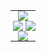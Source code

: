 <table align="center" class="images" width="100%" style="border:0px; width:100%;">
  <tr style="border:0px;">
   <td align="center" width="100%" style="border:0px; width:100%; padding:0;" colspan="3">
     <picture>
        <source
          srcset="https://streak-stats.demolab.com/?user=rygent&hide_border=true&background=00000000&ring=e54666&fire=e54666&stroke=30363d&currStreakNum=ffffff&sideNums=ffffff&currStreakLabel=e54666&sideLabels=e54666&dates=888888"
          media="(prefers-color-scheme: dark)"
        />
        <source
          srcset="https://streak-stats.demolab.com/?user=rygent&hide_border=true&background=00000000&ring=e54666&fire=e54666&stroke=d0d7de&currStreakNum=000000&sideNums=000000&currStreakLabel=e54666&sideLabels=e54666&dates=666666"
          media="(prefers-color-scheme: light), (prefers-color-scheme: no-preference)"
        />
        <img src="https://streak-stats.demolab.com/?user=rygent" />
      </picture>
   </td>
  </tr>
  <tr style="border:0px;">
    <td align="center" width="60%" style="border:0px; width:60%; padding:0;">
      <picture>
        <source
          srcset="https://github-readme-stats.vercel.app/api?username=rygent&show_icons=true&hide_border=true&bg_color=00000000&title_color=e54666&icon_color=e54666&text_color=ffffff&ring_color=e54666&hide_title=true&text_bold=false&include_all_commits=true"
          media="(prefers-color-scheme: dark)"
        />
        <source
          srcset="https://github-readme-stats.vercel.app/api?username=rygent&show_icons=true&hide_border=true&bg_color=00000000&title_color=e54666&icon_color=e54666&text_color=434d58&ring_color=e54666&hide_title=true&text_bold=false&include_all_commits=true"
          media="(prefers-color-scheme: light), (prefers-color-scheme: no-preference)"
        />
        <img src="https://github-readme-stats.vercel.app/api?username=rygent" />
      </picture>
    </td>
    <td align="center" width="40%" style="border:0px; width:40%; padding:0;">
      <picture>
        <source
          srcset="https://github-readme-stats.vercel.app/api/top-langs?username=rygent&langs_count=6&layout=compact&count_private=true&hide_border=true&bg_color=00000000&title_color=e54666&icon_color=e54666&text_color=ffffff&hide_title=true"
          media="(prefers-color-scheme: dark)"
        />
        <source
          srcset="https://github-readme-stats.vercel.app/api/top-langs?username=rygent&langs_count=6&layout=compact&count_private=true&hide_border=true&bg_color=00000000&title_color=e54666&icon_color=e54666&text_color=434d58&hide_title=true"
          media="(prefers-color-scheme: light), (prefers-color-scheme: no-preference)"
        />
        <img src="https://github-readme-stats.vercel.app/api/top-langs?username=rygent" />
      </picture>
    </td>
  </tr>
  <tr style="border:0px;">
   <td align="center" width="100%" style="border:0px; width:100%; padding:0;" colspan="3">
      <picture>
        <source
          srcset="https://github-readme-activity-graph.vercel.app/graph?username=Rygent&hide_border=true&bg_color=00000000&title_color=e54666&color=ffffff&line=e54666&point=e54666&area=true&area_color=e54666&hide_title=true"
          media="(prefers-color-scheme: dark)"
        />
        <source
          srcset="https://github-readme-activity-graph.vercel.app/graph?username=Rygent&hide_border=true&bg_color=00000000&title_color=e54666&color=000000&line=e54666&point=e54666&area=true&area_color=e54666&hide_title=true"
          media="(prefers-color-scheme: light), (prefers-color-scheme: no-preference)"
        />
        <img src="https://github-readme-activity-graph.vercel.app/graph?username=Rygent" />
      </picture>
   </td>
  </tr>
</table>
